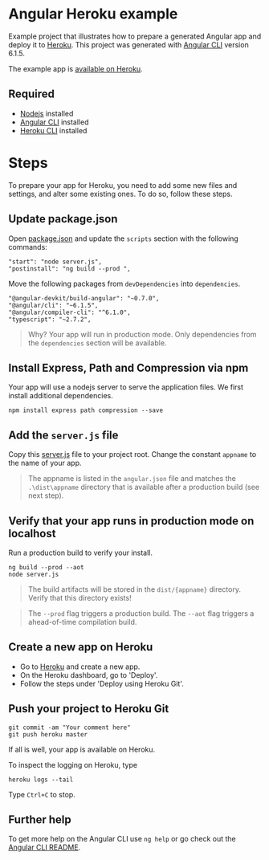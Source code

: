 # Angular Heroku example

Example project that illustrates how to prepare a generated Angular app and deploy it to [Heroku](http://www.heroku.com). 
This project was generated with [Angular CLI](https://github.com/angular/angular-cli) version 6.1.5.

The example app is [available on Heroku](https://avans-angular-heroku.herokuapp.com/).

## Required
- [Nodejs](https://nodejs.org) installed
- [Angular CLI](https://github.com/angular/angular-cli) installed
- [Heroku CLI](https://devcenter.heroku.com/articles/heroku-cli) installed

# Steps
To prepare your app for Heroku, you need to add some new files and settings, and alter some existing ones. To do so, follow these steps.

## Update package.json
Open [package.json](./package.json) and update the `scripts` section with the following commands:
```
"start": "node server.js",
"postinstall": "ng build --prod ",
```

Move the following packages from `devDependencies` into `dependencies`.
```
"@angular-devkit/build-angular": "~0.7.0",
"@angular/cli": "~6.1.5",
"@angular/compiler-cli": "^6.1.0",
"typescript": "~2.7.2",
```
> Why? Your app will run in production mode. Only dependencies from the `dependencies` section will be available.

## Install Express, Path and Compression via npm
Your app will use a nodejs server to serve the application files. We first install additional dependencies.
```
npm install express path compression --save
```

## Add the `server.js` file
Copy this [server.js](./server.js) file to your project root.
Change the constant `appname` to the name of your app. 

> The appname is listed in the `angular.json` file and matches the `.\dist\appname` directory that is available after a production build (see next step).  

## Verify that your app runs in production mode on localhost
Run a production build to verify your install. 
```
ng build --prod --aot
node server.js
```

> The build artifacts will be stored in the `dist/{appname}` directory. 
> Verify that this directory exists! 

> The `--prod` flag triggers a production build. The `--aot` flag triggers a ahead-of-time compilation build.

## Create a new app on Heroku

- Go to [Heroku](http://www.heroku.com) and create a new app. 
- On the Heroku dashboard, go to 'Deploy'. 
- Follow the steps under 'Deploy using Heroku Git'.


## Push your project to Heroku Git
```
git commit -am "Your comment here"
git push heroku master
```
If all is well, your app is available on Heroku.

To inspect the logging on Heroku, type
```
heroku logs --tail
```
Type `Ctrl+C` to stop.

## Further help
To get more help on the Angular CLI use `ng help` or go check out the [Angular CLI README](https://github.com/angular/angular-cli/blob/master/README.md).
